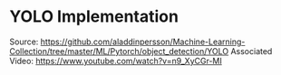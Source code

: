 # YOLO Implementation

Source: https://github.com/aladdinpersson/Machine-Learning-Collection/tree/master/ML/Pytorch/object_detection/YOLO
Associated Video: https://www.youtube.com/watch?v=n9_XyCGr-MI